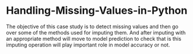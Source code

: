 # Handling-Missing-Values-in-Python
The objective of this case study is to detect missing values and then go over some of the methods used for imputing them. And after imputing with an appropriate method will move to model prediction to check that is this imputing operation will play important role in model accuracy or not.
